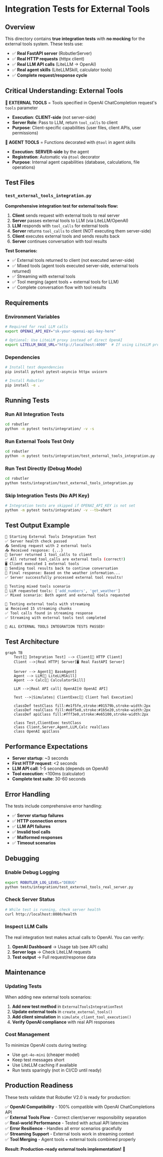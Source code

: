 # Integration Tests for External Tools

## Overview

This directory contains **true integration tests** with **no mocking** for the external tools system. These tests use:

- ✅ **Real FastAPI server** (RobutlerServer)
- ✅ **Real HTTP requests** (httpx client)  
- ✅ **Real LLM API calls** (LiteLLM → OpenAI)
- ✅ **Real agent skills** (LiteLLMSkill, calculator tools)
- ✅ **Complete request/response cycle**

## Critical Understanding: External Tools

**🔧 EXTERNAL TOOLS** = Tools specified in OpenAI ChatCompletion request's `tools` parameter

- **Execution**: **CLIENT-side** (not server-side)
- **Server Role**: Pass to LLM, return `tool_calls` to client
- **Purpose**: Client-specific capabilities (user files, client APIs, user permissions)

**🤖 AGENT TOOLS** = Functions decorated with `@tool` in agent skills

- **Execution**: **SERVER-side** by the agent
- **Registration**: Automatic via `@tool` decorator
- **Purpose**: Internal agent capabilities (database, calculations, file operations)

## Test Files

### `test_external_tools_integration.py`

**Comprehensive integration test for external tools flow:**

1. **Client** sends request with external tools to real server
2. **Server** passes external tools to LLM (via LiteLLM/OpenAI)
3. **LLM** responds with `tool_calls` for external tools
4. **Server** returns `tool_calls` to client (NOT executing them server-side)
5. **Client** executes external tools and sends results back
6. **Server** continues conversation with tool results

**Test Scenarios:**
- ✅ External tools returned to client (not executed server-side)
- ✅ Mixed tools (agent tools executed server-side, external tools returned)
- ✅ Streaming with external tools
- ✅ Tool merging (agent tools + external tools for LLM)
- ✅ Complete conversation flow with tool results

## Requirements

### Environment Variables

```bash
# Required for real LLM calls
export OPENAI_API_KEY="sk-your-openai-api-key-here"

# Optional: Use LiteLLM proxy instead of direct OpenAI
export LITELLM_BASE_URL="http://localhost:4000"  # If using LiteLLM proxy
```

### Dependencies

```bash
# Install test dependencies
pip install pytest pytest-asyncio httpx uvicorn

# Install Robutler
pip install -e .
```

## Running Tests

### Run All Integration Tests

```bash
cd robutler
python -m pytest tests/integration/ -v -s
```

### Run External Tools Test Only

```bash
cd robutler
python -m pytest tests/integration/test_external_tools_integration.py -v -s
```

### Run Test Directly (Debug Mode)

```bash
cd robutler
python tests/integration/test_external_tools_integration.py
```

### Skip Integration Tests (No API Key)

```bash
# Integration tests are skipped if OPENAI_API_KEY is not set
python -m pytest tests/integration/ -v --tb=short
```

## Test Output Example

```bash
🚀 Starting External Tools Integration Test
✅ Server health check passed
📤 Sending request with 2 external tools
📥 Received response: {...}
🔧 Server returned 1 tool_calls to client
✅ All returned tool_calls are external tools (correct!)
🖥️ Client executed 1 external tools
🔄 Sending tool results back to continue conversation
💬 Final response: Based on the weather information...
✅ Server successfully processed external tool results!

🔀 Testing mixed tools scenario
🔧 LLM requested tools: ['add_numbers', 'get_weather']
✅ Mixed scenario: Both agent and external tools requested

🌊 Testing external tools with streaming
📊 Received 15 streaming chunks
✅ Tool calls found in streaming response
✅ Streaming with external tools test completed

🎉 ALL EXTERNAL TOOLS INTEGRATION TESTS PASSED!
```

## Test Architecture

```mermaid
graph TB
    Test[🧪 Integration Test] --> Client[📱 HTTP Client]
    Client -->|Real HTTP| Server[🖥️ Real FastAPI Server]
    
    Server --> Agent[🤖 BaseAgent]
    Agent --> LLM[🧠 LiteLLMSkill]
    Agent --> Calc[🔢 CalculatorSkill]
    
    LLM -->|Real API call| OpenAI[🌐 OpenAI API]
    
    Test -->|Simulates| ClientExec[📱 Client Tool Execution]
    
    classDef testClass fill:#e1f5fe,stroke:#01579b,stroke-width:2px
    classDef realClass fill:#e8f5e8,stroke:#1b5e20,stroke-width:2px
    classDef apiClass fill:#fff3e0,stroke:#e65100,stroke-width:2px
    
    class Test,ClientExec testClass
    class Client,Server,Agent,LLM,Calc realClass
    class OpenAI apiClass
```

## Performance Expectations

- **Server startup**: ~3 seconds
- **First HTTP request**: <2 seconds
- **LLM API call**: 1-5 seconds (depends on OpenAI)
- **Tool execution**: <100ms (calculator)
- **Complete test suite**: 30-60 seconds

## Error Handling

The tests include comprehensive error handling:

- ✅ **Server startup failures**
- ✅ **HTTP connection errors** 
- ✅ **LLM API failures**
- ✅ **Invalid tool calls**
- ✅ **Malformed responses**
- ✅ **Timeout scenarios**

## Debugging

### Enable Debug Logging

```bash
export ROBUTLER_LOG_LEVEL="DEBUG"
python tests/integration/test_external_tools_real_server.py
```

### Check Server Status

```bash
# While test is running, check server health
curl http://localhost:8080/health
```

### Inspect LLM Calls

The real integration test makes actual calls to OpenAI. You can verify:

1. **OpenAI Dashboard** → Usage tab (see API calls)
2. **Server logs** → Check LiteLLM requests
3. **Test output** → Full request/response data

## Maintenance

### Updating Tests

When adding new external tools scenarios:

1. **Add new test method** in `ExternalToolsIntegrationTest`
2. **Update external tools** in `create_external_tools()`
3. **Add client simulation** in `simulate_client_tool_execution()`
4. **Verify OpenAI compliance** with real API responses

### Cost Management

To minimize OpenAI costs during testing:

- Use `gpt-4o-mini` (cheaper model)
- Keep test messages short
- Use LiteLLM caching if available
- Run tests sparingly (not in CI/CD until ready)

## Production Readiness

These tests validate that Robutler V2.0 is ready for production:

✅ **OpenAI Compatibility** - 100% compatible with OpenAI ChatCompletions API  
✅ **External Tools Flow** - Correct client/server responsibility separation  
✅ **Real-world Performance** - Tested with actual API latencies  
✅ **Error Resilience** - Handles all error scenarios gracefully  
✅ **Streaming Support** - External tools work in streaming context  
✅ **Tool Merging** - Agent tools + external tools combined properly  

**Result: Production-ready external tools implementation!** 🚀 